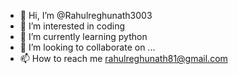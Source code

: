 - 👋 Hi, I’m @Rahulreghunath3003
- 👀 I’m interested in coding
- 🌱 I’m currently learning python
- 💞️ I’m looking to collaborate on ...
- 📫 How to reach me rahulreghunath81@gmail.com

<!---
Rahulreghunath3003/Rahulreghunath3003 is a ✨ special ✨ repository because its `README.md` (this file) appears on your GitHub profile.
You can click the Preview link to take a look at your changes.
--->
